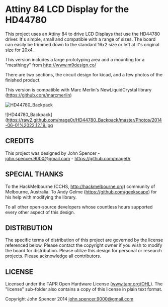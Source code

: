 Attiny 84 LCD Display for the HD44780
=============

This project uses an Attiny 84 to drive LCD Displays that use the HD44780 driver.  It's simple, small and compatible with a range of sizes.  The board can easily be trimmed down to the standard 16x2 size or left at it's original size for 20x4.

This version includes a large prototyping area and a mounting for a "mesthingy" from http://www.m9design.co/

There are two sections, the circuit design for kicad, and a few photos of the finished product.

This version is compatible with Marc Merlin's NewLiquidCrystal library (https://github.com/marcmerlin)


![HD44780_Backpack](https://raw2.github.com/mage0r/HD44780_Backpack/Meshthingy/Photos/meshthing_addon.png)

![HD44780_Backpack](https://raw2.github.com/mage0r/HD44780_Backpack/master/Photos/2014-06-01%2022.12.19.jpg

CREDITS
------------
This project was designed by John Spencer - john.spencer.9000@gmail.com - https://github.com/mage0r

SPECIAL THANKS
------------

To the HackMelbourne (CCHS, http://hackmelbourne.org) community of Melbourne, Australia.
To Andy Gelme (https://github.com/geekscape) for his help with modifying the library.

To all other open-source developers whose countless hours supported every other aspect of this design.

DISTRIBUTION
------------
The specific terms of distribution of this project are governed by the
license referenced below. Please contact the copyright owner if you wish to modify the board for distribution. Please utilize this design for personal or research projects. Please acknowledge all contributors.

LICENSE
-------
Licensed under the TAPR Open Hardware License (www.tapr.org/OHL).
The "license" sub-folder also contains a copy of this license in plain text format.

Copyright John Spencer 2014
john.spencer.9000@gmail.com
